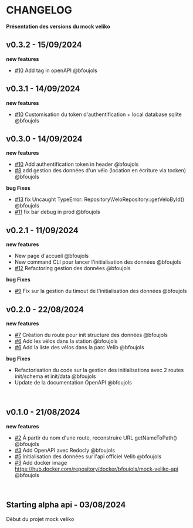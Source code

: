# CHANGELOG

**Présentation des versions du mock veliko**

## v0.3.2 - 15/09/2024

**new features**

- [#10](https://github.com/studoo-app/mock-veliko-api/issues/10) Add tag in openAPI @bfoujols


## v0.3.1 - 14/09/2024

**new features**

- [#10](https://github.com/studoo-app/mock-veliko-api/issues/10) Customisation du token d'authentification + local database sqlite @bfoujols

## v0.3.0 - 14/09/2024

**new features**

- [#10](https://github.com/studoo-app/mock-veliko-api/issues/10) Add authentification token in header @bfoujols
- [#8](https://github.com/studoo-app/mock-veliko-api/issues/8) add gestion des données d'un vélo (location en écriture via tocken) @bfoujols

**bug Fixes**

- [#13](https://github.com/studoo-app/mock-veliko-api/issues/13) fix Uncaught TypeError: Repository\\VeloRepository::getVeloById() @bfoujols
- [#11](https://github.com/studoo-app/mock-veliko-api/issues/11) fix bar debug in prod @bfoujols

## v0.2.1 - 11/09/2024

**new features**

- New page d'accueil @bfoujols
- New command CLI pour lancer l'initialisation des données @bfoujols
- [#12](https://github.com/studoo-app/mock-veliko-api/issues/12) Refactoring gestion des données @bfoujols

**bug Fixes**

- [#9](https://github.com/studoo-app/mock-veliko-api/issues/9) Fix sur la gestion du timout de l'initialisation des données @bfoujols

## v0.2.0 - 22/08/2024

**new features**

- [#7](https://github.com/studoo-app/mock-veliko-api/issues/7) Création du route pour init structure des données @bfoujols
- [#6](https://github.com/studoo-app/mock-veliko-api/issues/6) Add les vélos dans la station @bfoujols
- [#6](https://github.com/studoo-app/mock-veliko-api/issues/6) Add la liste des vélos dans la parc Velib @bfoujols

**bug Fixes**

- Refactorisation du code sur la gestion des initialisations avec 2 routes init/schema et init/data @bfoujols
- Update de la documentation OpenAPI @bfoujols

<br>

## v0.1.0 - 21/08/2024

**new features**

- [#2](https://github.com/studoo-app/mock-veliko-api/issues/2) À partir du nom d'une route, reconstruire URL getNameToPath() @bfoujols
- [#3](https://github.com/studoo-app/mock-veliko-api/issues/3) Add OpenAPI avec Redocly @bfoujols
- [#5](https://github.com/studoo-app/mock-veliko-api/issues/5) Initialisation des données sur l'api officiel Velib @bfoujols
- [#3](https://github.com/studoo-app/mock-veliko-api/issues/3) Add docker image https://hub.docker.com/repository/docker/bfoujols/mock-veliko-api @bfoujols

<br>

## Starting alpha api - 03/08/2024

Début du projet mock veliko